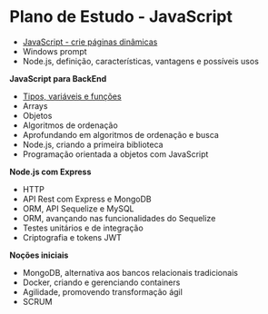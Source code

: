 # Plano de Estudo - JavaScript

- <a href="/Javascript web - crie paginas dinamicas">JavaScript - crie páginas dinâmicas</a>
- Windows prompt
- Node.js, definição, características, vantagens e possíveis usos

**JavaScript para BackEnd**
- <a href="/JavaScript - tipos, variaveis e funcoes">Tipos, variáveis e funções</a>
- Arrays
- Objetos
- Algoritmos de ordenação
- Aprofundando em algoritmos de ordenação e busca
- Node.js, criando a primeira biblioteca
- Programação orientada a objetos com JavaScript

**Node.js com Express**
- HTTP
- API Rest com Express e MongoDB
- ORM, API Sequelize e MySQL
- ORM, avançando nas funcionalidades do Sequelize
- Testes unitários e de integração
- Criptografia e tokens JWT

**Noções iniciais**
- MongoDB, alternativa aos bancos relacionais tradicionais
- Docker, criando e gerenciando containers
- Agilidade, promovendo transformação ágil
- SCRUM
